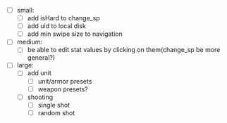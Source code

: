 - [ ] small:
  - [ ] add isHard to change_sp
  - [ ] add uid to local disk
  - [ ] add min swipe size to navigation
- [ ] medium:
  - [ ]  be able to edit stat values by clicking on them(change_sp be more general?)
- [ ] large:
  - [ ] add unit
    - [ ] unit/armor presets
    - [ ] weapon presets?
  - [ ] shooting
    - [ ] single shot
    - [ ] random shot